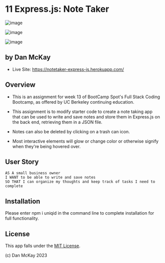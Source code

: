 # 11 Express.js: Note Taker

![image](https://img.shields.io/badge/License-MIT-slateblue.svg)

![image](https://user-images.githubusercontent.com/123746582/234876794-39a733d9-2d52-42a7-9843-bfb94d43f3bc.png)

![image](https://user-images.githubusercontent.com/123746582/235079762-dbd2fe58-3d00-4c71-bedd-f41d9f62a4d9.png)


## by Dan McKay

* Live Site: https://notetaker-express-js.herokuapp.com/

## Overview

* This is an assignment for week 13 of BootCamp Spot's Full Stack Coding Bootcamp, as offered by UC Berkeley continuing education.

* This assignment is to modify starter code to create a note taking app that can be used to write and save notes and store them in Express.js on the back end, retrieving them in a JSON file.

* Notes can also be deleted by clicking on a trash can icon.

* Most interactive elements will glow or change color or otherwise signify when they're being hovered over.


## User Story
```
AS A small business owner
I WANT to be able to write and save notes
SO THAT I can organize my thoughts and keep track of tasks I need to complete
```

## Installation

Please enter npm i uniqid in the command line to complete installation for full functionality.


## License

This app falls under the [MIT License](https://choosealicense.com/licenses/mit/).

(c) Dan McKay 2023



